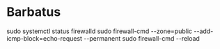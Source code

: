 # Barbatus

sudo systemctl status firewalld
sudo firewall-cmd --zone=public --add-icmp-block=echo-request --permanent
sudo firewall-cmd --reload




